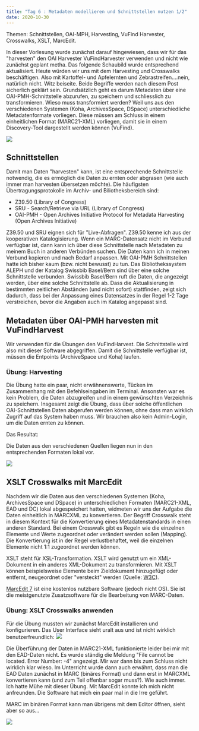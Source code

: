 ```yaml
---
title: "Tag 6 : Metadaten modellieren und Schnittstellen nutzen 1/2"
date: 2020-10-30
---
```

Themen: Schnittstellen, OAI-MPH, Harvesting, VuFind Harvester, Crosswalks, XSLT, MarcEdit.

In dieser Vorlesung wurde zunächst darauf hingewiesen, dass wir für das "harvesten" den OAI Harvester VuFindHarvester verwenden und nicht wie zunächst geplant metha. Das folgende Schaubild wurde entsprechend aktualisiert. Heute würden wir uns mit dem Harvesting und Crosswalks beschäftigen. Also mit Kartoffel- und Apfelernten und Zebrastreifen....nein, natürlich nicht. Witz beiseite. Beide Begriffe werden nach diesem Post sicherlich geklärt sein. Grundsätzlich geht es darum Metadaten über eine OAI-PMH-Schnittstelle abzurufen, zu speichern und schliesslich zu transformieren. Wieso muss transformiert werden? Weil uns aus den verschiedenen Systemen (Koha, ArchivesSpace, DSpace) unterschiedliche Metadatenformate vorliegen. Diese müssen am Schluss in einem einheitlichen Format (MARC21-XML) vorliegen, damit sie in einem Discovery-Tool dargestellt werden können (VuFind).

![]({{site.baseurl}}/images/schaubild_zwischenstand.png)


## Schnittstellen

Damit man Daten "harvesten" kann, ist eine entsprechende Schnittstelle notwendig, die es ermöglich die Daten zu ernten oder abgrasen (wie auch immer man harvesten übersetzen möchte). Die häufigsten Übertragungsprotokolle im Archiv- und Biliotheksbereich sind:
- Z39.50 (Library of Congress)
- SRU - Search/Retrieve via URL (Library of Congress)
- OAI-PMH - Open Archives Initiative Protocol for Metadata Harvesting (Open Archives Initiative)

Z39.50 und SRU eignen sich für "Live-Abfragen". Z39.50 kenne ich aus der kooperativen Katalogisierung. Wenn ein MARC-Datensatz nicht im Verbund verfügbar ist, dann kann ich über diese Schnittstelle nach Metadaten zu meinem Buch in anderen Verbünden suchen. Die Daten kann ich in meinen Verbund kopieren und nach Bedarf anpassen. Mit OAI-PMH Schnittstellen hatte ich bisher kaum (bzw. nicht bewusst) zu tun. Das Bibliothekssystem ALEPH und der Katalog Swissbib Basel/Bern sind über eine solche Schnittstelle verbunden. Swissbib Basel/Bern ruft die Daten, die angezeigt werden, über eine solche Schnittstelle ab. Dass die Aktualisierung in bestimmten zeitlichen Abständen (und nicht sofort) stattfinden, zeigt sich dadurch, dass bei der Anpassung eines Datensatzes in der Regel 1-2 Tage verstreichen, bevor die Angaben auch im Katalog angepasst sind.

## Metadaten über OAI-PMH harvesten mit VuFindHarvest

Wir verwenden für die Übungen den VuFindHarvest. Die Schnittstelle wird also mit dieser Software abgegriffen. Damit die Schnittstelle verfügbar ist, müssen die Entpoints (ArchiveSpace und Koha) laufen.

### Übung: Harvesting

Die Übung hatte ein paar, nicht erwähnenswerte, Tücken im Zusammenhang mit den Befehlseingaben im Terminal. Ansonsten war es kein Problem, die Daten abzugreifen und in einem gewünschten Verzeichnis zu speichern. Insgesamt zeigt die Übung, dass über solche öffentlichen OAI-Schnittstellen Daten abgerufen werden können, ohne dass man wirklich Zugriff auf das System haben muss. Wir brauchen also kein Admin-Login, um die Daten ernten zu können. 

Das Resultat: 

Die Daten aus den verschiedenen Quellen liegen nun in den entsprechenden Formaten lokal vor. 

![]({{site.baseurl}}/images/daten_lokal.png)

## XSLT Crosswalks mit MarcEdit

Nachdem wir die Daten aus den verschiedenen Systemen (Koha, ArchivesSpace und DSpace) in unterschiedlichen Formaten (MARC21-XML, EAD und DC) lokal abgespeichert hatten, widmeten wir uns der Aufgabe die Daten einheitlich in MARCXML zu konvertieren. Der Begriff Crosswalk steht in diesem Kontext für die Konvertierung eines Metadatenstandards in einen anderen Standard. Bei einem Crosswalk gibt es Regeln wie die einzelnen Elemente und Werte zugeordnet oder verändert werden sollen (Mapping). Die Konvertierung ist in der Regel verlustbehaftet, weil die einzelnen Elemente nicht 1:1 zugeordnet werden können. 

XSLT steht für XSL-Transformation. XSLT wird genutzt um ein XML-Dokument in ein anderes XML-Dokument zu transformieren. Mit XSLT können beispielsweise Elemente beim Zieldokument hinzugefügt oder entfernt, neugeordnet oder "versteckt" werden (Quelle: [W3C](https://www.w3schools.com/xml/xsl_intro.asp)).

[MarcEdit 7](https://marcedit.reeset.net/) ist eine kostenlos nutzbare Software (jedoch nicht OS). Sie ist die meistgenutzte Zusatzsoftware für die Bearbeitung von MARC-Daten.

### Übung: XSLT Crosswalks anwenden

Für die Übung mussten wir zunächst MarcEdit installieren und konfigurieren. Das User Interface sieht uralt aus und ist nicht wirklich benutzerfreundlich:
![]({{site.baseurl}}/images/marcedit.png)

Die Überführung der Daten in MARC21-XML funktionierte leider bei mir mit den EAD-Daten nicht. Es wurde ständig die Meldung "File cannot be located. Error Number: -4" angezeigt. Mir war dann bis zum Schluss nicht wirklich klar wieso. Im Unterricht wurde dann auch erwähnt, dass man die EAD Daten zunächst in MARC (binäres Format) und dann erst in MARCXML konvertieren kann (und zum Teil offenbar sogar muss?). Wie auch immer. Ich hatte Mühe mit dieser Übung. Mit MarcEdit konnte ich mich nicht anfreunden. Die Software hat mich ein paar mal in die Irre geführt.

MARC im binären Format kann man übrigens mit dem Editor öffnen, sieht aber so aus…

![]({{site.baseurl}}/images/marc_binär.png)















